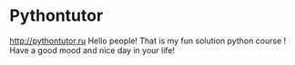 # Pythontutor
http://pythontutor.ru
Hello people! That is my fun solution python course ! Have a good mood and nice day in your life!
